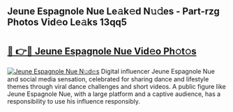 ## Jeune Espagnole Nue Le𝚊k𝚎d N𝚞𝚍es - Part-rzg Photos Vid𝚎o Le𝚊ks 13qq5

# <h2><a href="http://fb6070h.evod.top/?m=Jeune+Espagnole+Nue">🔗 👉🔴 Jeune Espagnole Nue Vid𝚎o Ph𝚘t𝚘s</a></h2>

[![Jeune Espagnole Nue N𝚞d𝚎s](https://i.imgur.com/8V9OHl7.gif)](http://fb6070h.evod.top/?m=Jeune+Espagnole+Nue)
Digital influencer Jeune Espagnole Nue and social media sensation, celebrated for sharing dance and lifestyle themes through viral dance challenges and short videos. A public figure like Jeune Espagnole Nue, with a large platform and a captive audience, has a responsibility to use his influence responsibly. 
